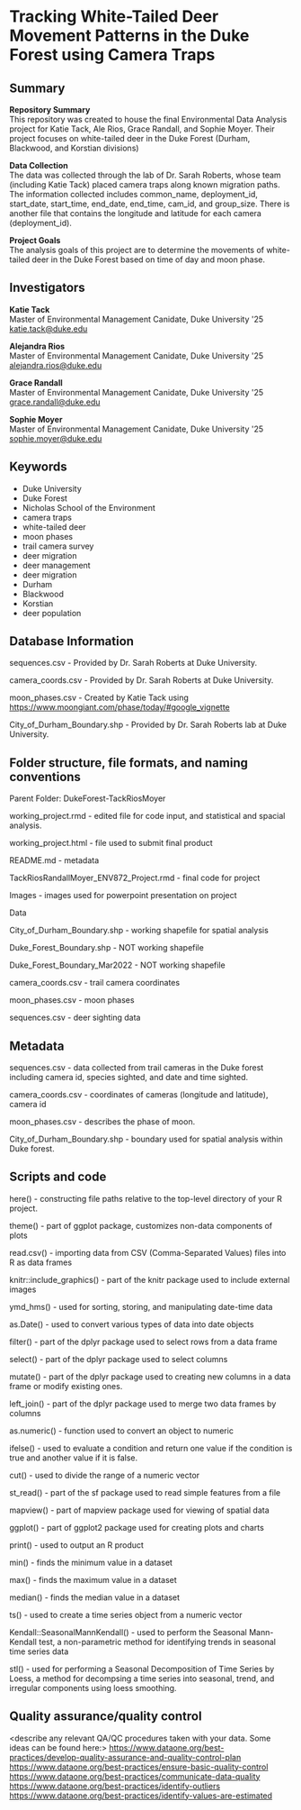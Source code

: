 # Tracking White-Tailed Deer Movement Patterns in the Duke Forest using Camera Traps

## Summary

**Repository Summary**  
This repository was created to house the final Environmental Data Analysis project for Katie Tack, Ale Rios, Grace Randall, and Sophie Moyer. Their project focuses on white-tailed deer in the Duke Forest (Durham, Blackwood, and Korstian divisions)

**Data Collection**  
The data was collected through the lab of Dr. Sarah Roberts, whose team (including Katie Tack) placed camera traps along known migration paths. The information collected includes common_name, deployment_id, start_date, start_time, end_date, end_time, cam_id, and group_size. There is another file that contains the longitude and latitude for each camera (deployment_id).

**Project Goals**  
The analysis goals of this project are to determine the movements of white-tailed deer in the Duke Forest based on time of day and moon phase.

## Investigators

**Katie Tack**  
Master of Environmental Management Canidate, Duke University '25  
katie.tack@duke.edu

**Alejandra Rios**  
Master of Environmental Management Canidate, Duke University '25  
alejandra.rios@duke.edu

**Grace Randall**  
Master of Environmental Management Canidate, Duke University '25  
grace.randall@duke.edu

**Sophie Moyer**  
Master of Environmental Management Canidate, Duke University '25  
sophie.moyer@duke.edu

## Keywords
- Duke University
- Duke Forest
- Nicholas School of the Environment
- camera traps
- white-tailed deer
- moon phases
- trail camera survey
- deer migration
- deer management
- deer migration
- Durham
- Blackwood
- Korstian
- deer population

## Database Information

sequences.csv - Provided by Dr. Sarah Roberts at Duke University. 

camera_coords.csv - Provided by Dr. Sarah Roberts at Duke University. 

moon_phases.csv - Created by Katie Tack using https://www.moongiant.com/phase/today/#google_vignette

City_of_Durham_Boundary.shp - Provided by Dr. Sarah Roberts lab at Duke University. 


## Folder structure, file formats, and naming conventions 

Parent Folder: DukeForest-TackRiosMoyer

working_project.rmd - edited file for code input, and statistical and spacial analysis. 

working_project.html - file used to submit final product

README.md - metadata 

TackRiosRandallMoyer_ENV872_Project.rmd - final code for project

Images - images used for powerpoint presentation on project

Data
 
 City_of_Durham_Boundary.shp - working shapefile for spatial analysis
 
 Duke_Forest_Boundary.shp - NOT working shapefile 
 
 Duke_Forest_Boundary_Mar2022 - NOT working shapefile
 
 camera_coords.csv - trail camera coordinates
 
 moon_phases.csv - moon phases 
 
 sequences.csv - deer sighting data

## Metadata

sequences.csv - data collected from trail cameras in the Duke forest including camera id, species sighted, and date and time sighted. 

camera_coords.csv - coordinates of cameras (longitude and latitude), camera id

moon_phases.csv - describes the phase of moon.

City_of_Durham_Boundary.shp - boundary used for spatial analysis within Duke forest.

## Scripts and code

here() - constructing file paths relative to the top-level directory of your R project.

theme() - part of ggplot package, customizes non-data components of plots

read.csv() - importing data from CSV (Comma-Separated Values) files into R as data frames

knitr::include_graphics() - part of the knitr package used to include external images

ymd_hms() - used for sorting, storing, and manipulating date-time data 

as.Date() - used to convert various types of data into date objects

filter() - part of the dplyr package used to select rows from a data frame

select() - part of the dplyr package used to select columns

mutate() - part of the dplyr package used to creating new columns in a data frame or modify existing ones.

left_join() - part of the dplyr package used to merge two data frames by columns

as.numeric() - function used to convert an object to numeric 

ifelse() - used to evaluate a condition and return one value if the condition is true and another value if it is false. 

cut() - used to divide the range of a numeric vector 

st_read() - part of the sf package used to read simple features from a file

mapview() - part of mapview package used for viewing of spatial data

ggplot() - part of ggplot2 package used for creating plots and charts 

print() - used to output an R product

min() - finds the minimum value in a dataset

max() - finds the maximum value in a dataset

median() - finds the median value in a dataset

ts() - used to create a time series object from a numeric vector 

Kendall::SeasonalMannKendall() - used to perform the Seasonal Mann-Kendall test, a non-parametric method for identifying trends in seasonal time series data

stl() - used for performing a Seasonal Decomposition of Time Series by Loess, a method for decompsing a time series into seasonal, trend, and irregular components using loess smoothing. 

## Quality assurance/quality control

<describe any relevant QA/QC procedures taken with your data. Some ideas can be found here:>
<https://www.dataone.org/best-practices/develop-quality-assurance-and-quality-control-plan>
<https://www.dataone.org/best-practices/ensure-basic-quality-control>
<https://www.dataone.org/best-practices/communicate-data-quality>
<https://www.dataone.org/best-practices/identify-outliers>
<https://www.dataone.org/best-practices/identify-values-are-estimated>

